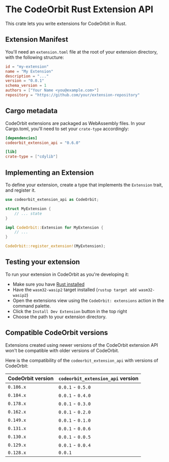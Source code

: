 ﻿# The CodeOrbit Rust Extension API

This crate lets you write extensions for CodeOrbit in Rust.

## Extension Manifest

You'll need an `extension.toml` file at the root of your extension directory, with the following structure:

```toml
id = "my-extension"
name = "My Extension"
description = "..."
version = "0.0.1"
schema_version = 1
authors = ["Your Name <you@example.com>"]
repository = "https://github.com/your/extension-repository"
```

## Cargo metadata

CodeOrbit extensions are packaged as WebAssembly files. In your Cargo.toml, you'll
need to set your `crate-type` accordingly:

```toml
[dependencies]
codeorbit_extension_api = "0.6.0"

[lib]
crate-type = ["cdylib"]
```

## Implementing an Extension

To define your extension, create a type that implements the `Extension` trait, and register it.

```rust
use codeorbit_extension_api as CodeOrbit;

struct MyExtension {
    // ... state
}

impl CodeOrbit::Extension for MyExtension {
    // ...
}

CodeOrbit::register_extension!(MyExtension);
```

## Testing your extension

To run your extension in CodeOrbit as you're developing it:

- Make sure you have [Rust installed](https://www.rust-lang.org/learn/get-started)
- Have the `wasm32-wasip2` target installed (`rustup target add wasm32-wasip2`)
- Open the extensions view using the `CodeOrbit: extensions` action in the command palette.
- Click the `Install Dev Extension` button in the top right
- Choose the path to your extension directory.

## Compatible CodeOrbit versions

Extensions created using newer versions of the CodeOrbit extension API won't be compatible with older versions of CodeOrbit.

Here is the compatibility of the `codeorbit_extension_api` with versions of CodeOrbit:

| CodeOrbit version | `codeorbit_extension_api` version |
| ----------- | --------------------------- |
| `0.186.x`   | `0.0.1` - `0.5.0`           |
| `0.184.x`   | `0.0.1` - `0.4.0`           |
| `0.178.x`   | `0.0.1` - `0.3.0`           |
| `0.162.x`   | `0.0.1` - `0.2.0`           |
| `0.149.x`   | `0.0.1` - `0.1.0`           |
| `0.131.x`   | `0.0.1` - `0.0.6`           |
| `0.130.x`   | `0.0.1` - `0.0.5`           |
| `0.129.x`   | `0.0.1` - `0.0.4`           |
| `0.128.x`   | `0.0.1`                     |
